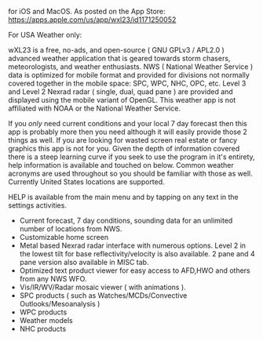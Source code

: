 for iOS and MacOS. As posted on the App Store: https://apps.apple.com/us/app/wxl23/id1171250052

For USA Weather only:

wXL23 is a free, no-ads, and open-source ( GNU GPLv3 / APL2.0 ) advanced weather application that is geared towards storm chasers, meteorologists, and weather enthusiasts. NWS ( National Weather Service ) data is optimized for mobile format and provided for divisions not normally covered together in the mobile space: SPC, WPC, NHC, OPC, etc. Level 3 and Level 2 Nexrad radar ( single, dual, quad pane ) are provided and displayed using the mobile variant of OpenGL. This weather app is not affiliated with NOAA or the National Weather Service.

If you *only* need current conditions and your local 7 day forecast then this app is probably more then you need although it will easily provide those 2 things as well. If you are looking for wasted screen real estate or fancy graphics this app is not for you. Given the depth of information covered there is a steep learning curve if you seek to use the program in it's entirety, help information is available and touched on below. Common weather acronyms are used throughout so you should be familiar with those as well. Currently United States locations are supported.

HELP is available from the main menu and by tapping on any text in the settings activities.

- Current forecast, 7 day conditions, sounding data for an unlimited number of locations from NWS.
- Customizable home screen
- Metal based Nexrad radar interface with numerous options. Level 2 in the lowest tilt for base reflectivity/velocity is also available. 2 pane and 4 pane version also available in MISC tab.
- Optimized text product viewer for easy access to AFD,HWO and others from any NWS WFO.
- Vis/IR/WV/Radar mosaic viewer ( with animations ).
- SPC products ( such as Watches/MCDs/Convective Outlooks/Mesoanalysis )
- WPC products
- Weather models
- NHC products